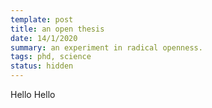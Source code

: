 ```yaml
---
template: post
title: an open thesis
date: 14/1/2020
summary: an experiment in radical openness.
tags: phd, science
status: hidden
---
```


Hello Hello
